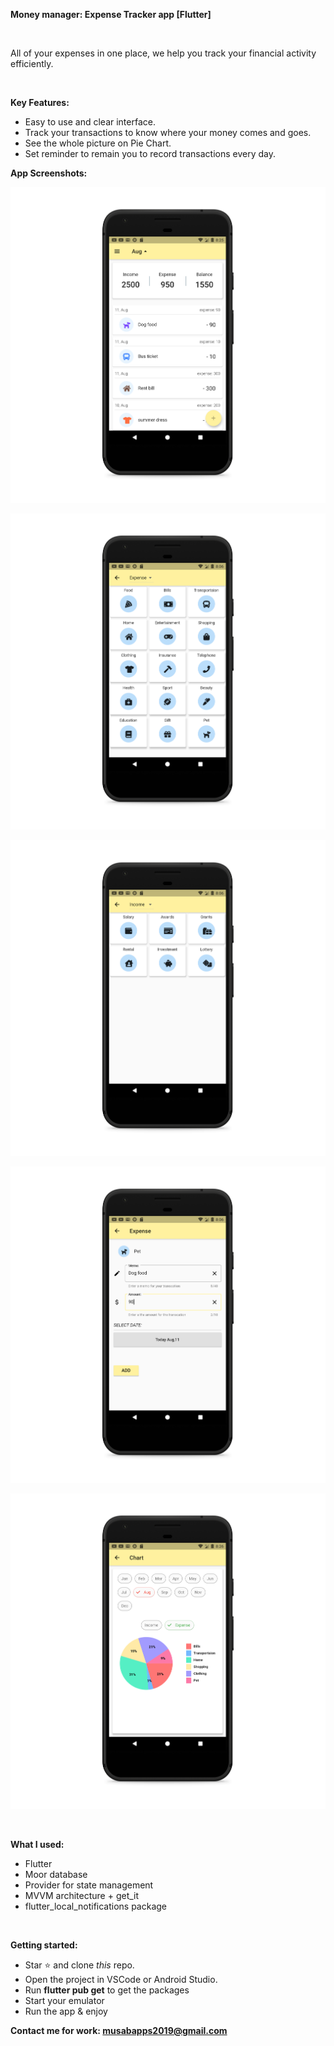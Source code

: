 <p><strong>Money manager: Expense Tracker app [Flutter]</strong></p>
<p><strong>&nbsp;</strong></p>
<p>All of your expenses in one place, we help you track your financial activity efficiently.</p>
<p>&nbsp;</p>
<p><strong>Key Features: </strong></p>
<ul>
<li>Easy to use and clear interface.</li>
<li>Track your transactions to know where your money comes and goes.</li>
<li>See the whole picture on Pie Chart.</li>
<li>Set reminder to remain you to record transactions every day.</li>
</ul>
<p><strong>App Screenshots: </strong></p>

![](screenshots/1.png)

![](screenshots/2.png)

![](screenshots/3.png)

![](screenshots/4.png)

![](screenshots/5.png)

<p><strong>&nbsp;</strong></p>
<p><strong>What I used: </strong></p>
<ul>
<li>Flutter</li>
<li>Moor database</li>
<li>Provider for state management</li>
<li>MVVM architecture + get_it</li>
<li>flutter_local_notifications package</li>
</ul>
<p><strong>&nbsp;</strong></p>
<p><strong>Getting started: </strong></p>
<ul>
<li>Star&nbsp;⭐&nbsp;and clone&nbsp;<em>this</em>&nbsp;repo.</li>
<li>Open the project in VSCode or Android Studio.</li>
<li>Run <strong>flutter pub get</strong> to get the packages</li>
<li>Start your emulator</li>
<li>Run the app &amp; enjoy</li>
</ul>
<p><strong>Contact me for work:&nbsp;</strong><a href="mailto:musabapps2019@gmail.com"><strong>musabapps2019@gmail.com</strong></a></p>
<p>&nbsp;</p>
